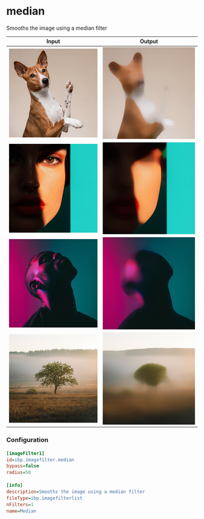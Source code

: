 # median

Smooths the image using a median filter

| Input | Output |
|--------|--------|
| ![dog](../assets/img_in/dog.jpg) | ![dog_median](../assets/img_out/dog_median.jpg) |
| ![female](../assets/img_in/female.jpg) | ![female_median](../assets/img_out/female_median.jpg) |
| ![male](../assets/img_in/male.jpg) | ![male_median](../assets/img_out/male_median.jpg) |
| ![tree](../assets/img_in/tree.jpg) | ![tree_median](../assets/img_out/tree_median.jpg) |

### Configuration

```ini
[imageFilter1]
id=ibp.imagefilter.median
bypass=false
radius=50

[info]
description=Smooths the image using a median filter
fileType=ibp.imagefilterlist
nFilters=1
name=Median


```
